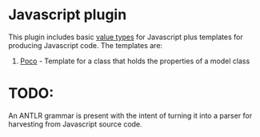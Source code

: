 # Javascript plugin

This plugin includes basic [value types](./index.ts) for Javascript plus templates for producing Javascript code. The templates are:

1. [Poco](./Poco.handlebars) - Template for a class that holds the properties of a model class

# TODO:

An ANTLR grammar is present with the intent of turning it into a parser for harvesting from Javascript source code.
